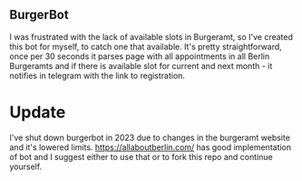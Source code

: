 ## BurgerBot

I was frustrated with the lack of available slots in Burgeramt, so I've created this bot for myself, to catch one that available. It's pretty straightforward, once per 30 seconds it parses page with all appointments in all Berlin Burgeramts and if there is available slot for current and next month - it notifies in telegram with the link to registration.

# Update

I've shut down burgerbot in 2023 due to changes in the burgeramt website and it's lowered limits. https://allaboutberlin.com/ has good implementation of bot and I suggest either to use that or to fork this repo and continue yourself.
